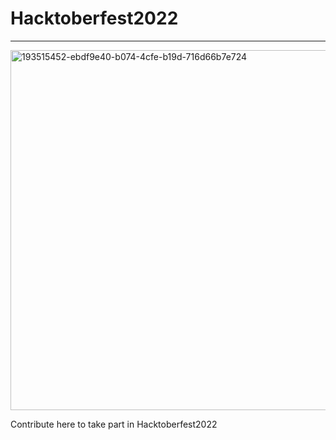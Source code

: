 # Hacktoberfest2022
---------------------------------------------------------------------------------------------------------------------------------------------------


<img width="576" alt="193515452-ebdf9e40-b074-4cfe-b19d-716d66b7e724" src="https://user-images.githubusercontent.com/81232337/195931901-9b7c4aec-da84-43a5-a90e-ff7124350e8f.png">




Contribute here to take part in Hacktoberfest2022
